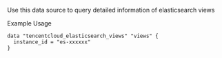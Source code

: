 Use this data source to query detailed information of elasticsearch views

Example Usage

```hcl
data "tencentcloud_elasticsearch_views" "views" {
  instance_id = "es-xxxxxx"
}
```